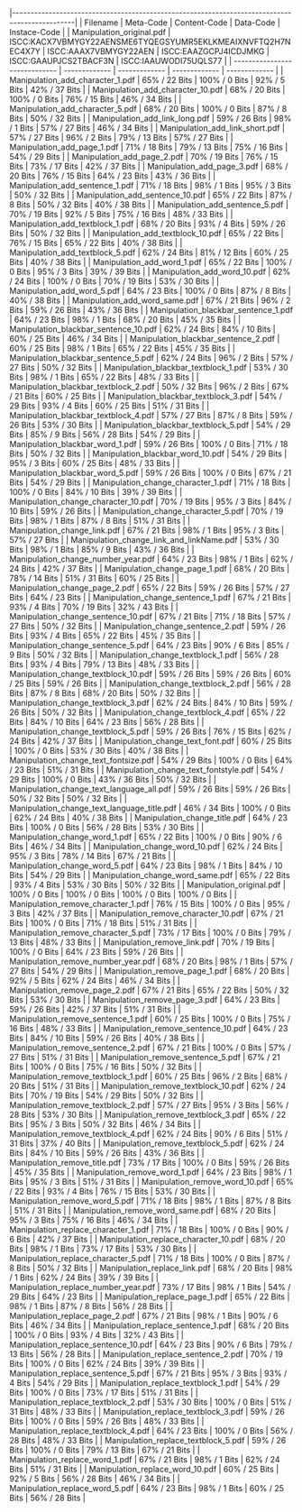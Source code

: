 |-----------------------------------------------------------------------------------------------|
| Filename                      | Meta-Code     | Content-Code  | Data-Code     | Instace-Code  |
| Manipulation_original.pdf | ISCC:KACX7VBMYGY22AENSME6TYQEGSYUMR5EKLKMEAIXNVFTQ2H7NEC4X7Y | ISCC:AAAX7VBMYGY22AEN | ISCC:EAAZGCPJ4ICDJMKG | ISCC:GAAUPJCS2TBACF3N | ISCC:IAAUWODI75UQLS77 |
| ----------------------------- | ------------- | ------------- | ------------- | ------------- |
| Manipulation_add_character_1.pdf | 65% / 22 Bits | 100% / 0 Bits | 92% / 5 Bits | 42% / 37 Bits |
| Manipulation_add_character_10.pdf | 68% / 20 Bits | 100% / 0 Bits | 76% / 15 Bits | 46% / 34 Bits |
| Manipulation_add_character_5.pdf | 68% / 20 Bits | 100% / 0 Bits | 87% / 8 Bits | 50% / 32 Bits |
| Manipulation_add_link_long.pdf | 59% / 26 Bits | 98% / 1 Bits | 57% / 27 Bits | 46% / 34 Bits |
| Manipulation_add_link_short.pdf | 57% / 27 Bits | 96% / 2 Bits | 79% / 13 Bits | 57% / 27 Bits |
| Manipulation_add_page_1.pdf | 71% / 18 Bits | 79% / 13 Bits | 75% / 16 Bits | 54% / 29 Bits |
| Manipulation_add_page_2.pdf | 70% / 19 Bits | 76% / 15 Bits | 73% / 17 Bits | 42% / 37 Bits |
| Manipulation_add_page_3.pdf | 68% / 20 Bits | 76% / 15 Bits | 64% / 23 Bits | 43% / 36 Bits |
| Manipulation_add_sentence_1.pdf | 71% / 18 Bits | 98% / 1 Bits | 95% / 3 Bits | 50% / 32 Bits |
| Manipulation_add_sentence_10.pdf | 65% / 22 Bits | 87% / 8 Bits | 50% / 32 Bits | 40% / 38 Bits |
| Manipulation_add_sentence_5.pdf | 70% / 19 Bits | 92% / 5 Bits | 75% / 16 Bits | 48% / 33 Bits |
| Manipulation_add_textblock_1.pdf | 68% / 20 Bits | 93% / 4 Bits | 59% / 26 Bits | 50% / 32 Bits |
| Manipulation_add_textblock_10.pdf | 65% / 22 Bits | 76% / 15 Bits | 65% / 22 Bits | 40% / 38 Bits |
| Manipulation_add_textblock_5.pdf | 62% / 24 Bits | 81% / 12 Bits | 60% / 25 Bits | 40% / 38 Bits |
| Manipulation_add_word_1.pdf | 65% / 22 Bits | 100% / 0 Bits | 95% / 3 Bits | 39% / 39 Bits |
| Manipulation_add_word_10.pdf | 62% / 24 Bits | 100% / 0 Bits | 70% / 19 Bits | 53% / 30 Bits |
| Manipulation_add_word_5.pdf | 64% / 23 Bits | 100% / 0 Bits | 87% / 8 Bits | 40% / 38 Bits |
| Manipulation_add_word_same.pdf | 67% / 21 Bits | 96% / 2 Bits | 59% / 26 Bits | 43% / 36 Bits |
| Manipulation_blackbar_sentence_1.pdf | 64% / 23 Bits | 98% / 1 Bits | 68% / 20 Bits | 45% / 35 Bits |
| Manipulation_blackbar_sentence_10.pdf | 62% / 24 Bits | 84% / 10 Bits | 60% / 25 Bits | 46% / 34 Bits |
| Manipulation_blackbar_sentence_2.pdf | 60% / 25 Bits | 98% / 1 Bits | 65% / 22 Bits | 45% / 35 Bits |
| Manipulation_blackbar_sentence_5.pdf | 62% / 24 Bits | 96% / 2 Bits | 57% / 27 Bits | 50% / 32 Bits |
| Manipulation_blackbar_textblock_1.pdf | 53% / 30 Bits | 98% / 1 Bits | 65% / 22 Bits | 48% / 33 Bits |
| Manipulation_blackbar_textblock_2.pdf | 50% / 32 Bits | 96% / 2 Bits | 67% / 21 Bits | 60% / 25 Bits |
| Manipulation_blackbar_textblock_3.pdf | 54% / 29 Bits | 93% / 4 Bits | 60% / 25 Bits | 51% / 31 Bits |
| Manipulation_blackbar_textblock_4.pdf | 57% / 27 Bits | 87% / 8 Bits | 59% / 26 Bits | 53% / 30 Bits |
| Manipulation_blackbar_textblock_5.pdf | 54% / 29 Bits | 85% / 9 Bits | 56% / 28 Bits | 54% / 29 Bits |
| Manipulation_blackbar_word_1.pdf | 59% / 26 Bits | 100% / 0 Bits | 71% / 18 Bits | 50% / 32 Bits |
| Manipulation_blackbar_word_10.pdf | 54% / 29 Bits | 95% / 3 Bits | 60% / 25 Bits | 48% / 33 Bits |
| Manipulation_blackbar_word_5.pdf | 59% / 26 Bits | 100% / 0 Bits | 67% / 21 Bits | 54% / 29 Bits |
| Manipulation_change_character_1.pdf | 71% / 18 Bits | 100% / 0 Bits | 84% / 10 Bits | 39% / 39 Bits |
| Manipulation_change_character_10.pdf | 70% / 19 Bits | 95% / 3 Bits | 84% / 10 Bits | 59% / 26 Bits |
| Manipulation_change_character_5.pdf | 70% / 19 Bits | 98% / 1 Bits | 87% / 8 Bits | 51% / 31 Bits |
| Manipulation_change_link.pdf | 67% / 21 Bits | 98% / 1 Bits | 95% / 3 Bits | 57% / 27 Bits |
| Manipulation_change_link_and_linkName.pdf | 53% / 30 Bits | 98% / 1 Bits | 85% / 9 Bits | 43% / 36 Bits |
| Manipulation_change_number_year.pdf | 64% / 23 Bits | 98% / 1 Bits | 62% / 24 Bits | 42% / 37 Bits |
| Manipulation_change_page_1.pdf | 68% / 20 Bits | 78% / 14 Bits | 51% / 31 Bits | 60% / 25 Bits |
| Manipulation_change_page_2.pdf | 65% / 22 Bits | 59% / 26 Bits | 57% / 27 Bits | 64% / 23 Bits |
| Manipulation_change_sentence_1.pdf | 67% / 21 Bits | 93% / 4 Bits | 70% / 19 Bits | 32% / 43 Bits |
| Manipulation_change_sentence_10.pdf | 67% / 21 Bits | 71% / 18 Bits | 57% / 27 Bits | 50% / 32 Bits |
| Manipulation_change_sentence_2.pdf | 59% / 26 Bits | 93% / 4 Bits | 65% / 22 Bits | 45% / 35 Bits |
| Manipulation_change_sentence_5.pdf | 64% / 23 Bits | 90% / 6 Bits | 85% / 9 Bits | 50% / 32 Bits |
| Manipulation_change_textblock_1.pdf | 56% / 28 Bits | 93% / 4 Bits | 79% / 13 Bits | 48% / 33 Bits |
| Manipulation_change_textblock_10.pdf | 59% / 26 Bits | 59% / 26 Bits | 60% / 25 Bits | 59% / 26 Bits |
| Manipulation_change_textblock_2.pdf | 56% / 28 Bits | 87% / 8 Bits | 68% / 20 Bits | 50% / 32 Bits |
| Manipulation_change_textblock_3.pdf | 62% / 24 Bits | 84% / 10 Bits | 59% / 26 Bits | 50% / 32 Bits |
| Manipulation_change_textblock_4.pdf | 65% / 22 Bits | 84% / 10 Bits | 64% / 23 Bits | 56% / 28 Bits |
| Manipulation_change_textblock_5.pdf | 59% / 26 Bits | 76% / 15 Bits | 62% / 24 Bits | 42% / 37 Bits |
| Manipulation_change_text_font.pdf | 60% / 25 Bits | 100% / 0 Bits | 53% / 30 Bits | 40% / 38 Bits |
| Manipulation_change_text_fontsize.pdf | 54% / 29 Bits | 100% / 0 Bits | 64% / 23 Bits | 51% / 31 Bits |
| Manipulation_change_text_fontstyle.pdf | 54% / 29 Bits | 100% / 0 Bits | 43% / 36 Bits | 50% / 32 Bits |
| Manipulation_change_text_language_all.pdf | 59% / 26 Bits | 59% / 26 Bits | 50% / 32 Bits | 50% / 32 Bits |
| Manipulation_change_text_language_title.pdf | 46% / 34 Bits | 100% / 0 Bits | 62% / 24 Bits | 40% / 38 Bits |
| Manipulation_change_title.pdf | 64% / 23 Bits | 100% / 0 Bits | 56% / 28 Bits | 53% / 30 Bits |
| Manipulation_change_word_1.pdf | 65% / 22 Bits | 100% / 0 Bits | 90% / 6 Bits | 46% / 34 Bits |
| Manipulation_change_word_10.pdf | 62% / 24 Bits | 95% / 3 Bits | 78% / 14 Bits | 67% / 21 Bits |
| Manipulation_change_word_5.pdf | 64% / 23 Bits | 98% / 1 Bits | 84% / 10 Bits | 54% / 29 Bits |
| Manipulation_change_word_same.pdf | 65% / 22 Bits | 93% / 4 Bits | 53% / 30 Bits | 50% / 32 Bits |
| Manipulation_original.pdf | 100% / 0 Bits | 100% / 0 Bits | 100% / 0 Bits | 100% / 0 Bits |
| Manipulation_remove_character_1.pdf | 76% / 15 Bits | 100% / 0 Bits | 95% / 3 Bits | 42% / 37 Bits |
| Manipulation_remove_character_10.pdf | 67% / 21 Bits | 100% / 0 Bits | 71% / 18 Bits | 51% / 31 Bits |
| Manipulation_remove_character_5.pdf | 73% / 17 Bits | 100% / 0 Bits | 79% / 13 Bits | 48% / 33 Bits |
| Manipulation_remove_link.pdf | 70% / 19 Bits | 100% / 0 Bits | 64% / 23 Bits | 59% / 26 Bits |
| Manipulation_remove_number_year.pdf | 68% / 20 Bits | 98% / 1 Bits | 57% / 27 Bits | 54% / 29 Bits |
| Manipulation_remove_page_1.pdf | 68% / 20 Bits | 92% / 5 Bits | 62% / 24 Bits | 46% / 34 Bits |
| Manipulation_remove_page_2.pdf | 67% / 21 Bits | 65% / 22 Bits | 50% / 32 Bits | 53% / 30 Bits |
| Manipulation_remove_page_3.pdf | 64% / 23 Bits | 59% / 26 Bits | 42% / 37 Bits | 51% / 31 Bits |
| Manipulation_remove_sentence_1.pdf | 60% / 25 Bits | 100% / 0 Bits | 75% / 16 Bits | 48% / 33 Bits |
| Manipulation_remove_sentence_10.pdf | 64% / 23 Bits | 84% / 10 Bits | 59% / 26 Bits | 40% / 38 Bits |
| Manipulation_remove_sentence_2.pdf | 67% / 21 Bits | 100% / 0 Bits | 57% / 27 Bits | 51% / 31 Bits |
| Manipulation_remove_sentence_5.pdf | 67% / 21 Bits | 100% / 0 Bits | 75% / 16 Bits | 50% / 32 Bits |
| Manipulation_remove_textblock_1.pdf | 60% / 25 Bits | 96% / 2 Bits | 68% / 20 Bits | 51% / 31 Bits |
| Manipulation_remove_textblock_10.pdf | 62% / 24 Bits | 70% / 19 Bits | 54% / 29 Bits | 50% / 32 Bits |
| Manipulation_remove_textblock_2.pdf | 57% / 27 Bits | 95% / 3 Bits | 56% / 28 Bits | 53% / 30 Bits |
| Manipulation_remove_textblock_3.pdf | 65% / 22 Bits | 95% / 3 Bits | 50% / 32 Bits | 46% / 34 Bits |
| Manipulation_remove_textblock_4.pdf | 62% / 24 Bits | 90% / 6 Bits | 51% / 31 Bits | 37% / 40 Bits |
| Manipulation_remove_textblock_5.pdf | 62% / 24 Bits | 84% / 10 Bits | 59% / 26 Bits | 43% / 36 Bits |
| Manipulation_remove_title.pdf | 73% / 17 Bits | 100% / 0 Bits | 59% / 26 Bits | 45% / 35 Bits |
| Manipulation_remove_word_1.pdf | 64% / 23 Bits | 98% / 1 Bits | 95% / 3 Bits | 51% / 31 Bits |
| Manipulation_remove_word_10.pdf | 65% / 22 Bits | 93% / 4 Bits | 76% / 15 Bits | 53% / 30 Bits |
| Manipulation_remove_word_5.pdf | 71% / 18 Bits | 98% / 1 Bits | 87% / 8 Bits | 51% / 31 Bits |
| Manipulation_remove_word_same.pdf | 68% / 20 Bits | 95% / 3 Bits | 75% / 16 Bits | 46% / 34 Bits |
| Manipulation_replace_character_1.pdf | 71% / 18 Bits | 100% / 0 Bits | 90% / 6 Bits | 42% / 37 Bits |
| Manipulation_replace_character_10.pdf | 68% / 20 Bits | 98% / 1 Bits | 73% / 17 Bits | 53% / 30 Bits |
| Manipulation_replace_character_5.pdf | 71% / 18 Bits | 100% / 0 Bits | 87% / 8 Bits | 50% / 32 Bits |
| Manipulation_replace_link.pdf | 68% / 20 Bits | 98% / 1 Bits | 62% / 24 Bits | 39% / 39 Bits |
| Manipulation_replace_number_year.pdf | 73% / 17 Bits | 98% / 1 Bits | 54% / 29 Bits | 64% / 23 Bits |
| Manipulation_replace_page_1.pdf | 65% / 22 Bits | 98% / 1 Bits | 87% / 8 Bits | 56% / 28 Bits |
| Manipulation_replace_page_2.pdf | 67% / 21 Bits | 98% / 1 Bits | 90% / 6 Bits | 46% / 34 Bits |
| Manipulation_replace_sentence_1.pdf | 68% / 20 Bits | 100% / 0 Bits | 93% / 4 Bits | 32% / 43 Bits |
| Manipulation_replace_sentence_10.pdf | 64% / 23 Bits | 90% / 6 Bits | 79% / 13 Bits | 56% / 28 Bits |
| Manipulation_replace_sentence_2.pdf | 70% / 19 Bits | 100% / 0 Bits | 62% / 24 Bits | 39% / 39 Bits |
| Manipulation_replace_sentence_5.pdf | 67% / 21 Bits | 95% / 3 Bits | 93% / 4 Bits | 54% / 29 Bits |
| Manipulation_replace_textblock_1.pdf | 54% / 29 Bits | 100% / 0 Bits | 73% / 17 Bits | 51% / 31 Bits |
| Manipulation_replace_textblock_2.pdf | 53% / 30 Bits | 100% / 0 Bits | 51% / 31 Bits | 48% / 33 Bits |
| Manipulation_replace_textblock_3.pdf | 59% / 26 Bits | 100% / 0 Bits | 59% / 26 Bits | 48% / 33 Bits |
| Manipulation_replace_textblock_4.pdf | 64% / 23 Bits | 100% / 0 Bits | 56% / 28 Bits | 48% / 33 Bits |
| Manipulation_replace_textblock_5.pdf | 59% / 26 Bits | 100% / 0 Bits | 79% / 13 Bits | 67% / 21 Bits |
| Manipulation_replace_word_1.pdf | 67% / 21 Bits | 98% / 1 Bits | 62% / 24 Bits | 51% / 31 Bits |
| Manipulation_replace_word_10.pdf | 60% / 25 Bits | 92% / 5 Bits | 56% / 28 Bits | 46% / 34 Bits |
| Manipulation_replace_word_5.pdf | 64% / 23 Bits | 98% / 1 Bits | 60% / 25 Bits | 56% / 28 Bits |
